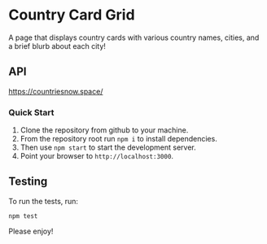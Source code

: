 # Country Card Grid
A page that displays country cards with various country names, cities, and a brief blurb about each city! 


## API
https://countriesnow.space/ 

### Quick Start
1. Clone the repository from github to your machine.
2. From the repository root run `npm i` to install dependencies.
3. Then use `npm start` to start the development server.
4. Point your browser to `http://localhost:3000`.


## Testing
To run the tests, run:

```
npm test
```

Please enjoy! 
